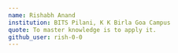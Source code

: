 ```yaml
---
name: Rishabh Anand
institution: BITS Pilani, K K Birla Goa Campus
quote: To master knowledge is to apply it.
github_user: rish-0-0
---
```

